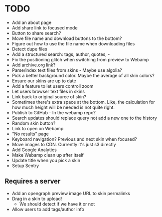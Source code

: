 # TODO

- Add an about page
- Add share link to focused mode
- Button to share search?
- Move file name and download buttons to the bottom?
- Figure out how to use the file name when downloading files
- Detect dupe files
- Add a structured search: tags, author, quotes, -
- Fix the positioning glitch when switching from preview to Webamp
- Add archive.org link?
- Parse/index text files from skins - Maybe use algolia?
- Pick a better background color. Maybe the average of all skin colors?
- Ensure our skins are up to date
- Add a feature to let users controll zoom
- Let users browser text files in skins
- Link back to original source of skin?
- Sometimes there's extra space at the bottom. Like, the calculation for how much height will be needed is not quite right.
- Publish to GitHub - In the webamp repo?
- Search updates should replace query not add a new one to the history
- Random skin button?
- Link to open on Webamp
- "No results" page
- Keyboard navigation? Previous and next skin when focused?
- Move images to CDN. Currently it's just s3 directly
- Add Google Analytics
- Make Webamp clean up after itself
- Update title when you pick a skin
- Setup Sentry

## Requires a server

- Add an opengraph preview image URL to skin permalinks
- Drag in a skin to upload!
  - We should detect if we have it or not
- Allow users to add tags/author info

